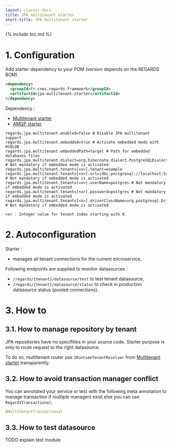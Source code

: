 ```yaml
---
layout: classic-docs
title: JPA multitenant starter
short-title: JPA multitenant starter
---
```


{% include toc.md %}

# 1\. Configuration

Add starter dependency to your POM (version depends on the REGARDS BOM)
```xml
<dependency>
  <groupId>fr.cnes.regards.framework</groupId>
  <artifactId>jpa-multitenant-starter</artifactId>
</dependency>
```

Dependency :
- [Multitenant starter](/regards-framework/starters/multitenant-starter/)
- [AMQP starter](/regards-framework/starters/amqp-starter/)

```properties
regards.jpa.multitenant.enabled=false # Disable JPA multitenant support
regards.jpa.multitenant.embedded=true # Activate embedded mode with HSQLDB
regards.jpa.multitenant.embeddedPath=target # Path for embedded databases files
regards.jpa.multitenant.dialect=org.hibernate.dialect.PostgreSQLDialect # Not mandatory if embedded mode is activated
regards.jpa.multitenant.tenants[<x>].tenant=example
regards.jpa.multitenant.tenants[<x>].url=jdbc:postgresql://localhost:5432/test1 # Not mandatory if embedded mode is activated
regards.jpa.multitenant.tenants[<x>].userName=postgres # Not mandatory if embedded mode is activated
regards.jpa.multitenant.tenants[<x>].password=postgres # Not mandatory if embedded mode is activated
regards.jpa.multitenant.tenants[<x>].driverClassName=org.postgresql.Driver # Not mandatory if embedded mode is activated

<x> : Integer value for tenant index starting with 0.
```

# 2\. Autoconfiguration

Starter :
- manages all tenant connections for the current microservice,

Following endpoints are supplied to monitor datasources :
- `/regards/{tenant}/datasource/test` to test tenant datasource,
- `/regards/{tenant}/datasource/status` to check in production datasource status (pooled connections).


# 3\. How to

## 3.1. How to manage repository by tenant

JPA repositories have no specifities in your source code. Starter purpose is only to route request to the right datasource.

To do so, multitenant router use `IRuntimeTenantResolver` from [Multitenant starter](/regards-framework/starters/multitenant-starter/) transparently.

## 3.2. How to avoid transaction manager conflict

You can annotated your service or test with the following meta annotation to manage transaction if multiple managers exist else you can use `RegardsTransactional`:
```java
@MultitenantTransactional
```

## 3.3. How to test datasource

TODO explain test module

